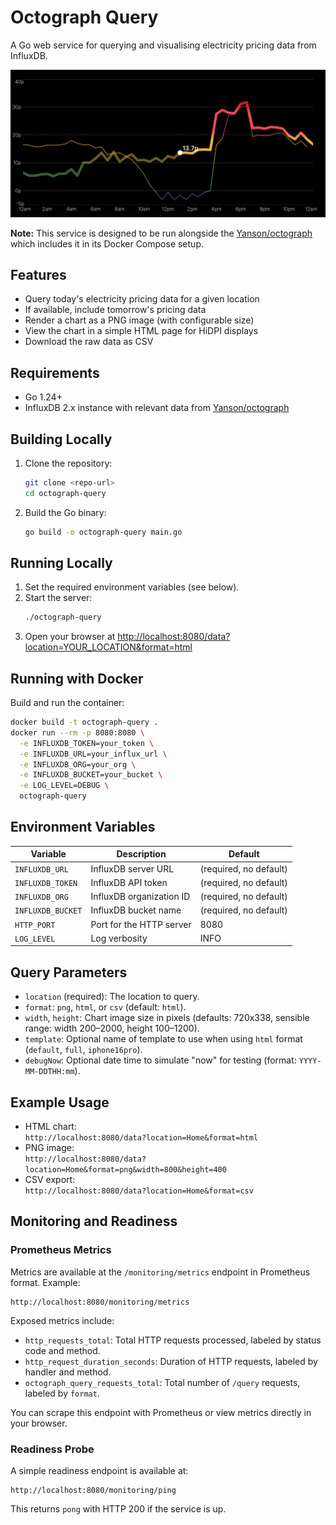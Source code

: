 # Octograph Query

A Go web service for querying and visualising electricity pricing data from InfluxDB. 

<img src="README_example.png" alt="Example chart" width="507" />

**Note:** This service is designed to be run alongside the [Yanson/octograph](https://github.com/Yanson/octograph) which includes it in its Docker Compose setup.

## Features
- Query today's electricity pricing data for a given location
- If available, include tomorrow's pricing data
- Render a chart as a PNG image (with configurable size)
- View the chart in a simple HTML page for HiDPI displays
- Download the raw data as CSV

## Requirements
- Go 1.24+
- InfluxDB 2.x instance with relevant data from [Yanson/octograph](https://github.com/Yanson/octograph)

## Building Locally

1. Clone the repository:
   ```sh
   git clone <repo-url>
   cd octograph-query
   ```
2. Build the Go binary:
   ```sh
   go build -o octograph-query main.go
   ```

## Running Locally

1. Set the required environment variables (see below).
2. Start the server:
   ```sh
   ./octograph-query
   ```
3. Open your browser at [http://localhost:8080/data?location=YOUR_LOCATION&format=html](http://localhost:8080/data?location=YOUR_LOCATION&format=html)

## Running with Docker

Build and run the container:
```sh
docker build -t octograph-query .
docker run --rm -p 8080:8080 \
  -e INFLUXDB_TOKEN=your_token \
  -e INFLUXDB_URL=your_influx_url \
  -e INFLUXDB_ORG=your_org \
  -e INFLUXDB_BUCKET=your_bucket \
  -e LOG_LEVEL=DEBUG \
  octograph-query
```

## Environment Variables

| Variable          | Description              | Default                |
|-------------------|--------------------------|------------------------|
| `INFLUXDB_URL`    | InfluxDB server URL      | (required, no default) |
| `INFLUXDB_TOKEN`  | InfluxDB API token       | (required, no default) |
| `INFLUXDB_ORG`    | InfluxDB organization ID | (required, no default) |
| `INFLUXDB_BUCKET` | InfluxDB bucket name     | (required, no default) |
| `HTTP_PORT`       | Port for the HTTP server | 8080                   |
| `LOG_LEVEL`       | Log verbosity            | INFO                   |

## Query Parameters

- `location` (required): The location to query.
- `format`: `png`, `html`, or `csv` (default: `html`).
- `width`, `height`: Chart image size in pixels (defaults: 720x338, sensible range: width 200–2000, height 100–1200).
- `template`: Optional name of template to use when using `html` format (`default`, `full`, `iphone16pro`).
- `debugNow`: Optional date time to simulate "now" for testing (format: `YYYY-MM-DDTHH:mm`).

## Example Usage

- HTML chart:  
  `http://localhost:8080/data?location=Home&format=html`
- PNG image:  
  `http://localhost:8080/data?location=Home&format=png&width=800&height=400`
- CSV export:  
  `http://localhost:8080/data?location=Home&format=csv`

## Monitoring and Readiness

### Prometheus Metrics

Metrics are available at the `/monitoring/metrics` endpoint in Prometheus format. Example:

```
http://localhost:8080/monitoring/metrics
```

Exposed metrics include:

- `http_requests_total`: Total HTTP requests processed, labeled by status code and method.
- `http_request_duration_seconds`: Duration of HTTP requests, labeled by handler and method.
- `octograph_query_requests_total`: Total number of `/query` requests, labeled by `format`.

You can scrape this endpoint with Prometheus or view metrics directly in your browser.

### Readiness Probe

A simple readiness endpoint is available at:

```
http://localhost:8080/monitoring/ping
```

This returns `pong` with HTTP 200 if the service is up.
